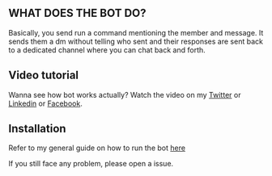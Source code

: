 ## WHAT DOES THE BOT DO?

Basically, you send run a command mentioning the member and message. It sends them a dm without telling who sent and their responses are sent back to a dedicated channel where you can chat back and forth.

## Video tutorial

Wanna see how bot works actually? Watch the video on my [Twitter](https://twitter.com/bilal_the_dev/status/1762443236097003685) or [Linkedin](https://www.linkedin.com/feed/update/urn:li:activity:7168208011281252352/) or [Facebook](https://www.facebook.com/61556182875591/videos/1211746956879474/).


## Installation

Refer to my general guide on how to run the bot [here](https://github.com/bilal-the-dev/How-to-run-my-discord-bots)

If you still face any problem, please open a issue.

